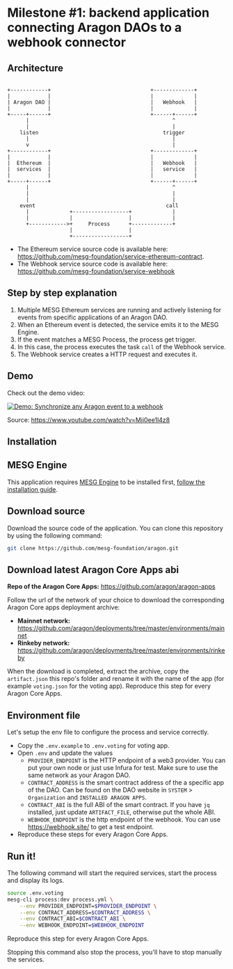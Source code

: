 # Milestone #1: backend application connecting Aragon DAOs to a webhook connector

## Architecture

```ascii

+------------+                                +-------------+
|            |                                |             |
| Aragon DAO |                                |   Webhook   |
|            |                                |             |
+-----+------+                                +------+------+
      |                                              ^
      |                                              |
    listen                                        trigger
      |                                              |
      v                                              |
+------------+                                +-------------+
|            |                                |             |
|  Ethereum  |                                |   Webhook   |
|  services  |                                |   service   |
|            |                                |             |
+-----+------+                                +------+------+
      |                                              ^
      |                                              |
      |                                              |
    event                                          call
      |             +------------------+             |
      |             |                  |             |
      +------------>+     Process      +-------------+
                    |                  |
                    +------------------+

```

- The Ethereum service source code is available here: https://github.com/mesg-foundation/service-ethereum-contract.
- The Webhook service source code is available here: https://github.com/mesg-foundation/service-webhook

## Step by step explanation

1. Multiple MESG Ethereum services are running and actively listening for events from specific applications of an Aragon DAO.
2. When an Ethereum event is detected, the service emits it to the MESG Engine.
3. If the event matches a MESG Process, the process get trigger.
4. In this case, the process executes the task `call` of the Webhook service.
5. The Webhook service creates a HTTP request and executes it.

## Demo

Check out the demo video:

[![Demo: Synchronize any Aragon event to a webhook](http://img.youtube.com/vi/Mji0ee1l4z8/0.jpg)](http://www.youtube.com/watch?v=Mji0ee1l4z8 "Demo: Synchronize any Aragon event to a webhook")

Source: https://www.youtube.com/watch?v=Mji0ee1l4z8

## Installation

## MESG Engine

This application requires [MESG Engine](https://github.com/mesg-foundation/engine) to be installed first, [follow the installation guide](https://docs.mesg.com/guide/start-here/installation.html).

## Download source

Download the source code of the application. You can clone this repository by using the following command:

```bash
git clone https://github.com/mesg-foundation/aragon.git
```

## Download latest Aragon Core Apps abi

**Repo of the Aragon Core Apps:** https://github.com/aragon/aragon-apps

Follow the url of the network of your choice to download the corresponding Aragon Core apps deployment archive:
- **Mainnet network:** https://github.com/aragon/deployments/tree/master/environments/mainnet
- **Rinkeby network:** https://github.com/aragon/deployments/tree/master/environments/rinkeby

When the download is completed, extract the archive, copy the `artifact.json` this repo's folder and rename it with the name of the app (for example `voting.json` for the voting app). Reproduce this step for every Aragon Core Apps.

## Environment file

Let's setup the env file to configure the process and service correctly.

- Copy the `.env.example` to `.env.voting` for voting app.
- Open `.env` and update the values
  - `PROVIDER_ENDPOINT` is the HTTP endpoint of a web3 provider. You can put your own node or just use Infura for test. Make sure to use the same network as your Aragon DAO.
  - `CONTRACT_ADDRESS` is the smart contract address of the a specific app of the DAO. Can be found on the DAO website in `SYSTEM` > `Organization` and `INSTALLED ARAGON APPS`.
  - `CONTRACT_ABI` is the full ABI of the smart contract. If you have `jq` installed, just update `ARTIFACT_FILE`, otherwise put the whole ABI.
  - `WEBHOOK_ENDPOINT` is the http endpoint of the webhook. You can use https://webhook.site/ to get a test endpoint.
- Reproduce these steps for every Aragon Core Apps.

## Run it!

The following command will start the required services, start the process and display its logs.

```bash
source .env.voting
mesg-cli process:dev process.yml \
    --env PROVIDER_ENDPOINT=$PROVIDER_ENDPOINT \
    --env CONTRACT_ADDRESS=$CONTRACT_ADDRESS \
    --env CONTRACT_ABI=$CONTRACT_ABI \
    --env WEBHOOK_ENDPOINT=$WEBHOOK_ENDPOINT
```
Reproduce this step for every Aragon Core Apps.

Stopping this command also stop the process, you'll have to stop manually the services.
